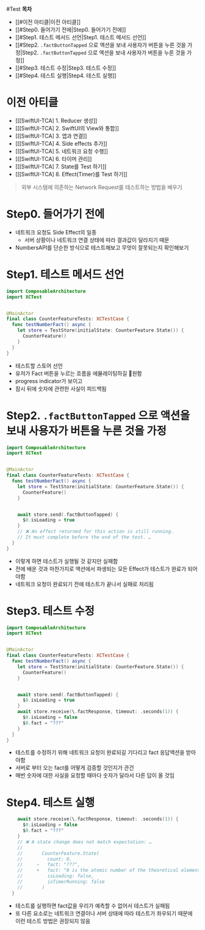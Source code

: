#Test 
**목차** 
- [[#이전 아티클|이전 아티클]]
- [[#Step0. 들어가기 전에|Step0. 들어가기 전에]]
- [[#Step1. 테스트 메서드 선언|Step1. 테스트 메서드 선언]]
- [[#Step2. `.factButtonTapped` 으로 액션을 보내 사용자가 버튼을 누른 것을 가정|Step2. `.factButtonTapped` 으로 액션을 보내 사용자가 버튼을 누른 것을 가정]]
- [[#Step3. 테스트 수정|Step3. 테스트 수정]]
- [[#Step4. 테스트 실행|Step4. 테스트 실행]]

# 이전 아티클
- [[[SwiftUI-TCA] 1. Reducer 생성]]
- [[[SwiftUI-TCA] 2. SwiftUI의 View와 통합]]
- [[[SwiftUI-TCA] 3. 앱과 연결]]
- [[[SwiftUI-TCA] 4. Side effects 추가]]
- [[[SwiftUI-TCA] 5. 네트워크 요청 수행]]
- [[[SwiftUI-TCA] 6. 타이머 관리]]
- [[[SwiftUI-TCA] 7. State를 Test 하기]]
- [[[SwiftUI-TCA] 8. Effect(Timer)를  Test 하기]]



> 외부 시스템에 의존하는 Network Request를 테스트하는 방법을 배우기

# Step0. 들어가기 전에
- 네트워크 요청도 Side Effect의 일종
	- 서버 상황이나 네트워크 연결 상태에 따라 결과값이 달라지기 때문 
- NumbersAPI를 단순한 방식으로 테스트해보고 무엇이 잘못되는지 확인해보기

# Step1. 테스트 메서드 선언
```swift
import ComposableArchitecture
import XCTest


@MainActor
final class CounterFeatureTests: XCTestCase {
  func testNumberFact() async {
    let store = TestStore(initialState: CounterFeature.State()) {
      CounterFeature()
    }
  }
}
```
- 테스트할 스토어 선언
- 유저가 Fact 버튼을 누르는 흐름을 에뮬레이팅하길 원함
- progress indicator가 보이고
- 잠시 뒤에 숫자에 관련한 사실이 피드백됨

# Step2. `.factButtonTapped` 으로 액션을 보내 사용자가 버튼을 누른 것을 가정
```swift 
import ComposableArchitecture
import XCTest


@MainActor
final class CounterFeatureTests: XCTestCase {
  func testNumberFact() async {
    let store = TestStore(initialState: CounterFeature.State()) {
      CounterFeature()
    }


    await store.send(.factButtonTapped) {
      $0.isLoading = true
    }
    // ❌ An effect returned for this action is still running. 
    // It must complete before the end of the test. …
  }
}
```
- 이렇게 하면 테스트가 실행될 것 같지만 실패함 
- 전에 배운 것과 마찬가지로 액션에서 파생되는 모든 Effect가 테스트가 완료가 되어야함
- 네트워크 요청이 완료되기 전에 테스트가 끝나서 실패로 처리됨

# Step3. 테스트 수정
```swift
import ComposableArchitecture
import XCTest


@MainActor
final class CounterFeatureTests: XCTestCase {
  func testNumberFact() async {
    let store = TestStore(initialState: CounterFeature.State()) {
      CounterFeature()
    }


    await store.send(.factButtonTapped) {
      $0.isLoading = true
    }
    await store.receive(\.factResponse, timeout: .seconds(1)) {
      $0.isLoading = false
      $0.fact = "???"
    }
  }
}
```
- 테스트를 수정하기 위해 네트워크 요청이 완료되길 기다리고 fact 응답액션을 받아야함
- 서버로 부터 오는 fact를 어떻게 검증할 것인지가 관건
- 매번 숫자에 대한 사실을 요청할 때마다 숫자가 달라서 다른 답이 올 것임

# Step4. 테스트 실행 
```swift
    await store.receive(\.factResponse, timeout: .seconds(1)) {
      $0.isLoading = false
      $0.fact = "???"
    }
    // ❌ A state change does not match expectation: …
    //
    //       CounterFeature.State(
    //         count: 0,
    //     −   fact: "???",
    //     +   fact: "0 is the atomic number of the theoretical element tetraneutron.",
    //         isLoading: false,
    //         isTimerRunning: false
    //       )
  }
```
- 테스트를 실행하면 fact값을 우리가 예측할 수 없어서 테스트가 실패됨
- 또 다른 요소로는 네트워크 연결이나 서버 상태에 따라 테스트가 좌우되기 때문에 이런 테스트 방법은 권장되지 않음
